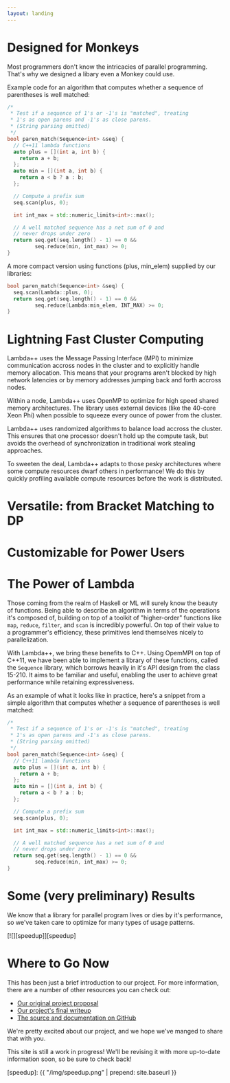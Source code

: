 ```yaml
---
layout: landing
---
```


# Designed for Monkeys

Most programmers don't know the intricacies of parallel programming. That's why we designed a
libary even a Monkey could use.

Example code for an algorithm that computes whether a sequence of parentheses is well matched:

```cpp
/*
 * Test if a sequence of 1's or -1's is "matched", treating
 * 1's as open parens and -1's as close parens.
 * (String parsing omitted)
 */
bool paren_match(Sequence<int> &seq) {
  // C++11 lambda functions
  auto plus = [](int a, int b) {
    return a + b;
  };
  auto min = [](int a, int b) {
    return a < b ? a : b;
  };

  // Compute a prefix sum
  seq.scan(plus, 0);

  int int_max = std::numeric_limits<int>::max();

  // A well matched sequence has a net sum of 0 and
  // never drops under zero
  return seq.get(seq.length() - 1) == 0 &&
         seq.reduce(min, int_max) >= 0;
}
```

A more compact version using functions (plus, min_elem) supplied by our libraries:

```cpp
bool paren_match(Sequence<int> &seq) {
  seq.scan(Lambda::plus, 0);
  return seq.get(seq.length() - 1) == 0 &&
         seq.reduce(Lambda:min_elem, INT_MAX) >= 0;
}
```


# Lightning Fast Cluster Computing

Lambda++ uses the Message Passing Interface (MPI) to minimize communication accross nodes in the
cluster and to explicitly handle memory allocation. This means that your programs aren't blocked by
high network latencies or by memory addresses jumping back and forth accross nodes.

Within a node, Lambda++ uses OpenMP to optimize for high speed shared memory architectures. The
library uses external devices (like the 40-core Xeon Phi) when possible to squeeze every ounce of
power from the cluster.

Lambda++ uses randomized algorithms to balance load accross the cluster. This ensures that one
processor doesn't hold up the compute task, but avoids the overhead of synchronization in
traditional work stealing approaches.

To sweeten the deal, Lambda++ adapts to those pesky architectures where some compute resources dwarf 
others in performance! We do this by quickly profiling available compute resources before the work 
is distributed.


# Versatile: from Bracket Matching to DP



# Customizable for Power Users



# The Power of Lambda

Those coming from the realm of Haskell or ML will surely know the beauty of
functions. Being able to describe an algorithm in terms of the operations it's
composed of, building on top of a toolkit of "higher-order" functions like
`map`, `reduce`, `filter`, and `scan` is incredibly powerful. On top of their
value to a programmer's efficiency, these primitives lend themselves nicely to
parallelization.

With Lambda++, we bring these benefits to C++. Using OpemMPI on top
of C++11, we have been able to implement a library of these functions, called
the `Sequence` library, which borrows heavily in it's API design from the class
15-210. It aims to be familiar and useful, enabling the user to achieve great
performance while retaining expressiveness.

As an example of what it looks like in practice, here's a snippet from a simple
algorithm that computes whether a sequence of parentheses is well matched:

```cpp
/*
 * Test if a sequence of 1's or -1's is "matched", treating
 * 1's as open parens and -1's as close parens.
 * (String parsing omitted)
 */
bool paren_match(Sequence<int> &seq) {
  // C++11 lambda functions
  auto plus = [](int a, int b) {
    return a + b;
  };
  auto min = [](int a, int b) {
    return a < b ? a : b;
  };

  // Compute a prefix sum
  seq.scan(plus, 0);

  int int_max = std::numeric_limits<int>::max();

  // A well matched sequence has a net sum of 0 and
  // never drops under zero
  return seq.get(seq.length() - 1) == 0 &&
         seq.reduce(min, int_max) >= 0;
}
```


# Some (very preliminary) Results

We know that a library for parallel program lives or dies by it's performance,
so we've taken care to optimize for many types of usage patterns.

[![][speedup]][speedup]


# Where to Go Now

This has been just a brief introduction to our project. For more information,
there are a number of other resources you can check out:

- [Our original project proposal][proposal]
- [Our project's final writeup][writeup]
- [The source and documentation on GitHub][lpp]

We're pretty excited about our project, and we hope we've manged to share that
with you.

This site is still a work in progress! We'll be revising it with more up-to-date
information soon, so be sure to check back!

[speedup]: {{ "/img/speedup.png" | prepend: site.baseurl }}

[proposal]: project-proposal/
[writeup]: final-writeup/
[lpp]: https://github.com/ananyakumar/lambda-plus-plus







